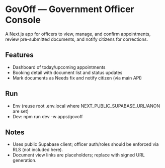 # GovOff — Government Officer Console

A Next.js app for officers to view, manage, and confirm appointments, review pre-submitted documents, and notify citizens for corrections.

## Features
- Dashboard of today/upcoming appointments
- Booking detail with document list and status updates
- Mark documents as Needs fix and notify citizen (via main API)

## Run
- Env (reuse root .env.local where NEXT_PUBLIC_SUPABASE_URL/ANON are set)
- Dev: npm run dev -w apps/govoff

## Notes
- Uses public Supabase client; officer auth/roles should be enforced via RLS (not included here).
- Document view links are placeholders; replace with signed URL generation.